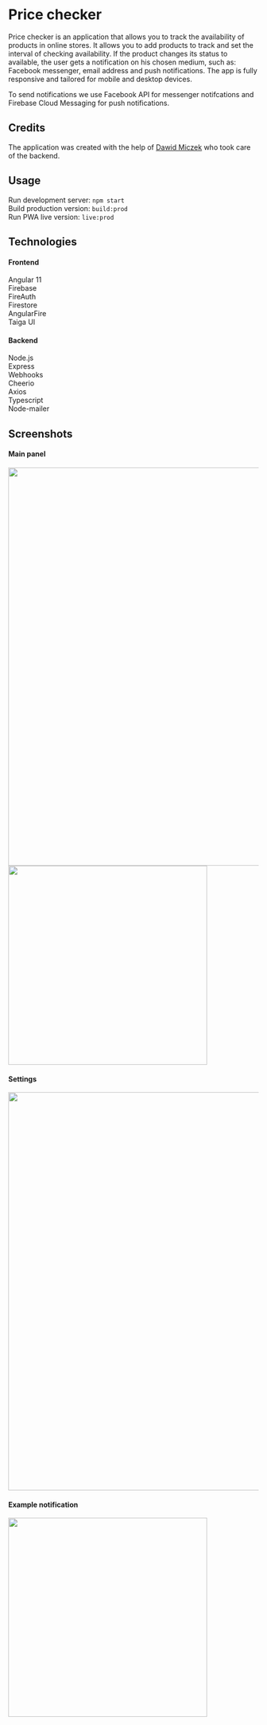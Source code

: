 # Price checker

Price checker is an application that allows you to track the availability of products in online stores. It allows you to add products to track and set the interval of checking availability. If the product changes its status to available, the user gets a notification on his chosen medium, such as: Facebook messenger, email address and push notifications. The app is fully responsive and tailored for mobile and desktop devices.

To send notifications we use Facebook API for messenger notifcations and Firebase Cloud Messaging for push notifications.

## Credits
The application was created with the help of <a href="https://github.com/dadu109">Dawid Miczek</a> who took care of the backend.


## Usage
Run development server: `npm start`<br>
Build production version: `build:prod`<br>
Run PWA live version: `live:prod`

## Technologies
#### Frontend
Angular 11  
Firebase  
FireAuth  
Firestore  
AngularFire  
Taiga UI  

#### Backend
Node.js  
Express  
Webhooks  
Cheerio  
Axios  
Typescript  
Node-mailer  

## Screenshots

#### Main panel
<img src="https://user-images.githubusercontent.com/34476654/119700486-8fdb2980-be53-11eb-9610-976feed1de0b.png" width="800px">
<img src="https://user-images.githubusercontent.com/34476654/119700552-a5505380-be53-11eb-8018-d4804ade1740.png" width="400px">

#### Settings
<img src="https://user-images.githubusercontent.com/34476654/119701995-41c72580-be55-11eb-8fce-c35ff673df2f.png" width="800px">

#### Example notification
<img src="https://user-images.githubusercontent.com/34476654/119702081-5acfd680-be55-11eb-8e46-10207a895827.png" width="400px;">
